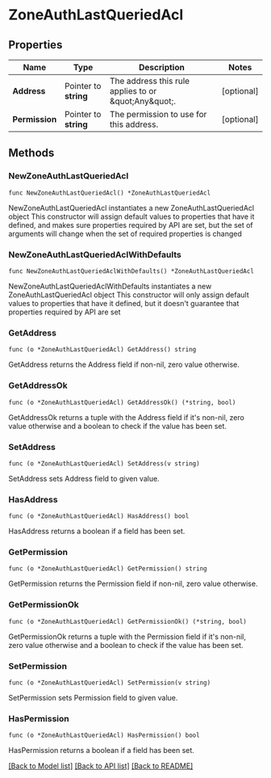 # ZoneAuthLastQueriedAcl

## Properties

Name | Type | Description | Notes
------------ | ------------- | ------------- | -------------
**Address** | Pointer to **string** | The address this rule applies to or \&quot;Any\&quot;. | [optional] 
**Permission** | Pointer to **string** | The permission to use for this address. | [optional] 

## Methods

### NewZoneAuthLastQueriedAcl

`func NewZoneAuthLastQueriedAcl() *ZoneAuthLastQueriedAcl`

NewZoneAuthLastQueriedAcl instantiates a new ZoneAuthLastQueriedAcl object
This constructor will assign default values to properties that have it defined,
and makes sure properties required by API are set, but the set of arguments
will change when the set of required properties is changed

### NewZoneAuthLastQueriedAclWithDefaults

`func NewZoneAuthLastQueriedAclWithDefaults() *ZoneAuthLastQueriedAcl`

NewZoneAuthLastQueriedAclWithDefaults instantiates a new ZoneAuthLastQueriedAcl object
This constructor will only assign default values to properties that have it defined,
but it doesn't guarantee that properties required by API are set

### GetAddress

`func (o *ZoneAuthLastQueriedAcl) GetAddress() string`

GetAddress returns the Address field if non-nil, zero value otherwise.

### GetAddressOk

`func (o *ZoneAuthLastQueriedAcl) GetAddressOk() (*string, bool)`

GetAddressOk returns a tuple with the Address field if it's non-nil, zero value otherwise
and a boolean to check if the value has been set.

### SetAddress

`func (o *ZoneAuthLastQueriedAcl) SetAddress(v string)`

SetAddress sets Address field to given value.

### HasAddress

`func (o *ZoneAuthLastQueriedAcl) HasAddress() bool`

HasAddress returns a boolean if a field has been set.

### GetPermission

`func (o *ZoneAuthLastQueriedAcl) GetPermission() string`

GetPermission returns the Permission field if non-nil, zero value otherwise.

### GetPermissionOk

`func (o *ZoneAuthLastQueriedAcl) GetPermissionOk() (*string, bool)`

GetPermissionOk returns a tuple with the Permission field if it's non-nil, zero value otherwise
and a boolean to check if the value has been set.

### SetPermission

`func (o *ZoneAuthLastQueriedAcl) SetPermission(v string)`

SetPermission sets Permission field to given value.

### HasPermission

`func (o *ZoneAuthLastQueriedAcl) HasPermission() bool`

HasPermission returns a boolean if a field has been set.


[[Back to Model list]](../README.md#documentation-for-models) [[Back to API list]](../README.md#documentation-for-api-endpoints) [[Back to README]](../README.md)


